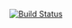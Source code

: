 [![Build Status](https://travis-ci.org/vtremblay/dnshub.svg?branch=master)](https://travis-ci.org/vtremblay/dnshub)
